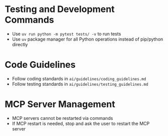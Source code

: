 # Testing and Development Commands

- Use `uv run python -m pytest tests/ -v` to run tests
- Use `uv` package manager for all Python operations instead of pip/python directly

# Code Guidelines

- Follow coding standards in `ai/guidelines/coding_guidelines.md`
- Follow testing standards in `ai/guidelines/testing_guidelines.md`

# MCP Server Management

- MCP servers cannot be restarted via commands
- If MCP restart is needed, stop and ask the user to restart the MCP server
